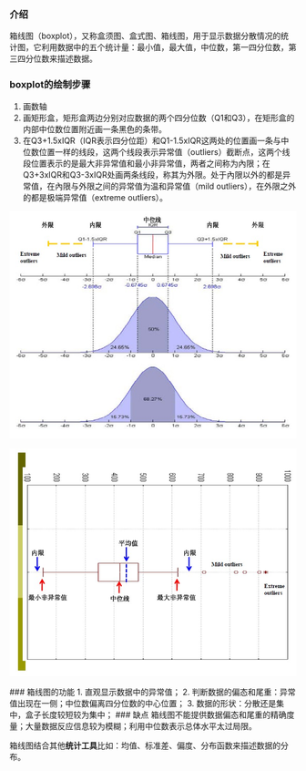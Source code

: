 ### 介绍
箱线图（boxplot），又称盒须图、盒式图、箱线图，用于显示数据分散情况的统计图，它利用数据中的五个统计量：最小值，最大值，中位数，第一四分位数，第三四分位数来描述数据。
### boxplot的绘制步骤
1. 画数轴
2. 画矩形盒，矩形盒两边分别对应数据的两个四分位数（Q1和Q3），在矩形盒的内部中位数位置附近画一条黑色的条带。
3. 在Q3+1.5xIQR（IQR表示四分位距）和Q1-1.5xIQR这两处的位置画一条与中位数位置一样的线段，这两个线段表示异常值（outliers）截断点，这两个线段位置表示的是最大非异常值和最小非异常值，两者之间称为內限；在Q3+3xIQR和Q3-3xIQR处画两条线段，称其为外限。处于內限以外的都是异常值，在內限与外限之间的异常值为温和异常值（mild outliers），在外限之外的都是极端异常值（extreme outliers）。
<p align="center">
    <img src="https://github.com/github16cp/CS_Notes/blob/master/dataVisualization/boxplot1.jpg" alt="Sample"  width="550" height="400">
</p>

<p align="center">
    <img src="https://github.com/github16cp/CS_Notes/blob/master/dataVisualization/boxplot2.jpg" alt="Sample"  width="550" height="400">
</p>
### 箱线图的功能
1. 直观显示数据中的异常值；
2. 判断数据的偏态和尾重：异常值出现在一侧；中位数偏离四分位数的中心位置；
3. 数据的形状：分散还是集中，盒子长度较短较为集中；
### 缺点
箱线图不能提供数据偏态和尾重的精确度量；大量数据反应信息较为模糊；利用中位数表示总体水平太过局限。

箱线图结合其他**统计工具**比如：均值、标准差、偏度、分布函数来描述数据的分布。
